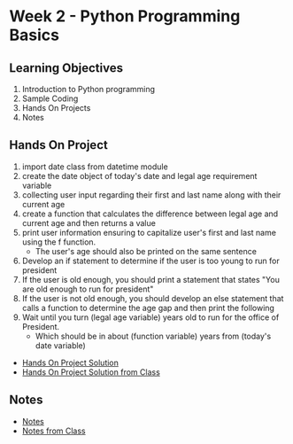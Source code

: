 # Week 2 - Python Programming Basics
## Learning Objectives
1.  Introduction to Python programming
2.  Sample Coding
3.  Hands On Projects
4.  Notes
## Hands On Project
1.  import date class from datetime module
2.  create the date object of today's date and legal age requirement variable
3.  collecting user input regarding their first and last name along with their current age
4.  create a function that calculates the difference between legal age and current age and then returns a value
5.  print user information ensuring to capitalize user's first and last name using the f function. 
    *   The user's age should also be printed on the same sentence
6.  Develop an if statement to determine if the user is too young to run for president
7.  If the user is old enough, you should print a statement that states "You are old enough to run for president"
8.  If the user is not old enough, you should develop an else statement that calls a function to determine the age gap and then print the following
9.  Wait until you turn (legal age variable) years old to run for the office of President. 
    *    Which should be in about (function variable) years from (today's date variable)

* [Hands On Project Solution](HandsOn/stull_nicholas.py)
* [Hands On Project Solution from Class](HandsOn/Week2_Solution.py)

## Notes
*   [Notes](Notes/Week2_Notes.md)
*   [Notes from Class](Notes/Week2_ClassNotes.ipynb)